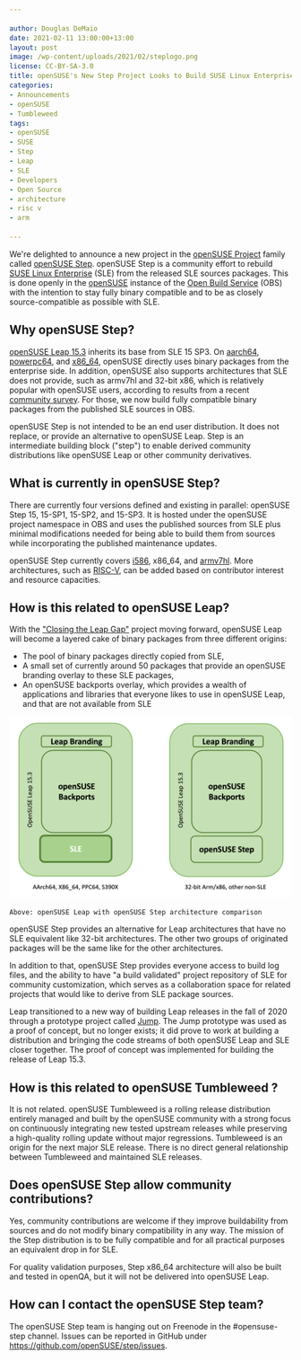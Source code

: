 ```yaml
---

author: Douglas DeMaio
date: 2021-02-11 13:00:00+13:00
layout: post
image: /wp-content/uploads/2021/02/steplogo.png
license: CC-BY-SA-3.0
title: openSUSE's New Step Project Looks to Build SUSE Linux Enterprise on More Architectures 
categories:
- Announcements
- openSUSE
- Tumbleweed
tags:
- openSUSE
- SUSE
- Step
- Leap
- SLE
- Developers
- Open Source
- architecture
- risc v
- arm

---
```


We're delighted to announce a new project in the [openSUSE Project](https://www.opensuse.org/) family called [openSUSE Step](https://en.opensuse.org/Portal:Leap/openSUSE:Step). openSUSE Step is a  community effort to rebuild [SUSE Linux Enterprise](https://www.suse.com/products/) (SLE) from the released SLE sources packages. This is done openly in the [openSUSE](https://www.opensuse.org) instance of the [Open Build Service](https://openbuildservice.org/) (OBS) with the intention to stay fully binary compatible and to be as closely source-compatible as possible with SLE.

## Why openSUSE Step?

[openSUSE Leap 15.3](https://en.opensuse.org/Portal:15.3) inherits its base from SLE 15 SP3. On  [aarch64](https://en.wikipedia.org/wiki/AArch64), [powerpc64](https://en.wikipedia.org/wiki/PowerPC), and [x86_64](https://en.wikipedia.org/wiki/X86-64), openSUSE directly uses binary packages from the enterprise side. In addition, openSUSE also supports architectures that SLE does not provide, such as armv7hl and 32-bit x86, which is relatively popular with openSUSE users, according to results from a recent [community survey](https://news.opensuse.org/2020/12/01/opensuse-release-team-to-share-results-from-arm-survey-in-online-meetup.md/). For those, we now build fully compatible binary packages from the published SLE sources in OBS.

openSUSE Step is not intended to be an end user distribution. It does not replace, or provide an alternative to openSUSE Leap. Step is an intermediate building block ("step") to enable derived community distributions like openSUSE Leap or other community derivatives.

## What is currently in openSUSE Step?

There are currently four versions defined and existing in parallel: openSUSE Step 15, 15-SP1, 15-SP2, and 15-SP3. It is hosted under the openSUSE project namespace in OBS and uses the published sources from SLE plus minimal modifications needed for being able to build them from sources while incorporating the published maintenance updates. 

openSUSE Step currently covers [i586](https://en.wikipedia.org/wiki/P5_(microarchitecture)), x86_64, and [armv7hl](https://en.wikipedia.org/wiki/ARM_architecture). More architectures, such as [RISC-V](https://en.wikipedia.org/wiki/RISC-V), can be added based on contributor interest and resource capacities.

## How is this related to openSUSE Leap?

With the ["Closing the Leap Gap"](https://www.suse.com/c/how-suse-builds-its-enterprise-linux-distribution-part-5/) project moving forward, openSUSE Leap will become a layered cake of binary packages from three different origins:

* The pool of binary packages directly copied from SLE,
* A small set of currently around 50 packages that provide an openSUSE branding overlay to these SLE packages,
* An openSUSE backports overlay, which provides a wealth of applications and libraries that everyone likes to use in openSUSE Leap, and that are not available from SLE 

<p align="center">   <img src="/wp-content/uploads/2021/02/comparison.png"> </p>

`Above: openSUSE Leap with openSUSE Step architecture comparison`

openSUSE Step provides an alternative for Leap architectures that have no SLE equivalent like 32-bit architectures. The other two groups of originated packages will be the same like for the other architectures. 

In addition to that, openSUSE Step provides everyone access to build log files, and the ability to have "a build validated" project repository of SLE for community customization, which serves as a collaboration space for related projects that would like to derive from SLE package sources. 

Leap transitioned to a new way of building Leap releases in the fall of 2020 through a prototype project called [Jump](https://en.opensuse.org/Portal:Jump). The Jump prototype was used as a proof of concept, but no longer exists; it did prove to work at building a distribution and bringing the code streams of both openSUSE Leap and SLE closer together. The proof of concept was implemented for building the release of Leap 15.3. 

## How is this related to openSUSE Tumbleweed ?

It is not related. openSUSE Tumbleweed is a rolling release distribution entirely managed and built by the openSUSE community with a strong focus on continuously integrating new tested upstream releases while preserving a high-quality rolling update without major regressions. Tumbleweed is an origin for the next major SLE release. There is no direct general relationship between Tumbleweed and maintained SLE releases.

## Does openSUSE Step allow community contributions?

Yes, community contributions are welcome if they improve buildability from sources and do not modify binary compatibility in any way. The mission of the Step distribution is to be fully compatible and for all practical purposes an equivalent drop in for SLE.

For quality validation purposes, Step x86_64 architecture will also be built and tested in openQA, but it will not be delivered into openSUSE Leap.

## How can I contact the openSUSE  Step team?

The openSUSE Step team is hanging out on Freenode in the #opensuse-step channel. Issues can be reported in GitHub under <https://github.com/openSUSE/step/issues>.
